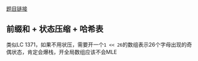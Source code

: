 [题目链接](https://www.nowcoder.com/discuss/1029800)
## 前缀和 + 状态压缩 + 哈希表
类似LC 1371，如果不用状压，需要开一个`1 << 26`的数组表示26个字母出现的奇偶状态，肯定会爆栈，开全局数组应该不会MLE
```cpp

```

## 
```cpp

```

## 
```cpp

```
